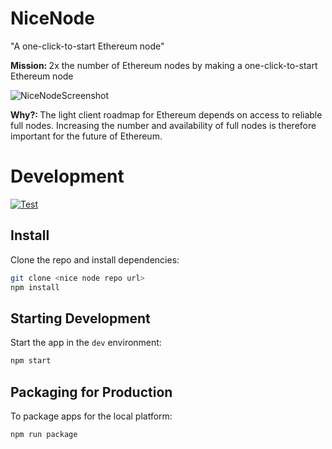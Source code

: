 # NiceNode

"A one-click-to-start Ethereum node"

<strong>Mission: </strong>2x the number of Ethereum nodes by making a one-click-to-start Ethereum node

![NiceNodeScreenshot](https://www.nicenode.xyz/img/screenshot.png "NiceNodeScreenshot")

<strong>Why?: </strong>The light client roadmap for Ethereum depends on access to reliable full nodes. Increasing the number and availability of full nodes is therefore important for the future of Ethereum.

# Development

[![Test](https://github.com/jgresham/nice-node/actions/workflows/test.yml/badge.svg)](https://github.com/jgresham/nice-node/actions/workflows/test.yml)

## Install

Clone the repo and install dependencies:

```bash
git clone <nice node repo url>
npm install
```

## Starting Development

Start the app in the `dev` environment:

```bash
npm start
```

## Packaging for Production

To package apps for the local platform:

```bash
npm run package
```
